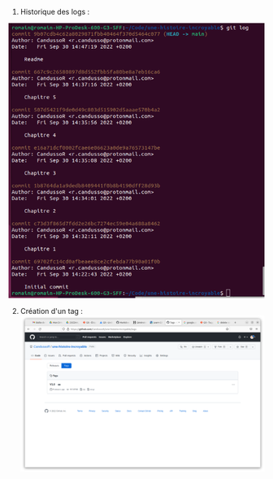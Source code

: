 1. Historique des logs :

![alt text](screen-histoire-incropable.png "Une copie d'écran")

2. Création d'un tag :
![alt text](github-tag.png "Tag V1.0")

